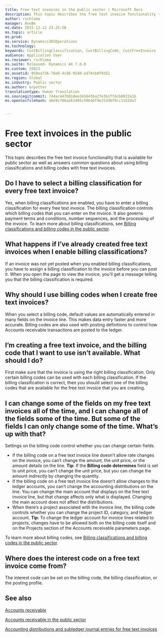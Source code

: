 ```yaml
---
title: Free text invoices in the public sector | Microsoft Docs
description: This topic describes the free text invoice functionality that is available for public sector as well as answers common questions about using billing classifications and billing codes with free text invoices.
author: rschloma
manager: AnnBe
ms.date: 2015-12-12 23:25:50
ms.topic: article
ms.prod: 
ms.service: Dynamics365Operations
ms.technology: 
keywords: CustBillingClassification, CustBillingCode, CustFreeInvoice
audience: Application User
ms.reviewer: rschloma
ms.suite: Released- Dynamics AX 7.0.0
ms.custom: 25821
ms.assetid: 059aa726-78e0-4c88-9540-ed74cb8f9351
ms.region: Global
ms.industry: Public sector
ms.author: brpotter
translationtype: Human Translation
ms.sourcegitcommit: 744ac447b01dee241043ba27e3b1ffdcb0022a1b
ms.openlocfilehash: a6e9c786a261405c5964df9e253d6f9cc1162da7


---
```


# <a name="free-text-invoices-in-the-public-sector"></a>Free text invoices in the public sector

This topic describes the free text invoice functionality that is available for public sector as well as answers common questions about using billing classifications and billing codes with free text invoices.

<a name="do-i-have-to-select-a-billing-classification-for-every-free-text-invoice"></a>Do I have to select a billing classification for every free text invoice?
-------------------------------------------------------------------------

Yes, when billing classifications are enabled, you have to enter a billing classification for every free text invoice. The billing classification controls which billing codes that you can enter on the invoice. It also governs payment terms and conditions, number sequences, and the processing of the invoice. To learn more about billing classifications, see [Billing classifications and billing codes in the public sector](https://docs.microsoft.com/en-us/dynamics365/operations/financials/public-sector/billing-classifications-and-billing-codes-in-the-public-sector).

## <a name="what-happens-if-ive-already-created-free-text-invoices-when-i-enable-billing-classifications"></a>What happens if I’ve already created free text invoices when I enable billing classifications?
If an invoice was not yet posted when you enabled billing classifications, you have to assign a billing classification to the invoice before you can post it. When you open the page to view the invoice, you'll get a message telling you that the billing classification is required.

## <a name="why-should-i-use-billing-codes-when-i-create-free-text-invoices"></a>Why should I use billing codes when I create free text invoices?
When you select a billing code, default values are automatically entered in many fields on the invoice line. This makes data entry faster and more accurate. Billing codes are also used with posting definitions to control how Accounts receivable transactions are posted to the ledger.

## <a name="im-creating-a-free-text-invoice-and-the-billing-code-that-i-want-to-use-isnt-available-what-should-i-do"></a>I’m creating a free text invoice, and the billing code that I want to use isn’t available. What should I do?
First make sure that the invoice is using the right billing classification. Only certain billing codes can be used with each billing classification. If the billing classification is correct, then you should select one of the billing codes that are available for the free text invoice that you are creating.

## <a name="i-can-change-some-of-the-fields-on-my-free-text-invoices-all-of-the-time-and-i-can-change-all-of-the-fields-some-of-the-time-but-some-of-the-fields-i-can-only-change-some-of-the-time-whats-up-with-that"></a>I can change some of the fields on my free text invoices all of the time, and I can change all of the fields some of the time. But some of the fields I can only change some of the time. What’s up with that?
Settings on the billing code control whether you can change certain fields.

-   If the billing code on a free text invoice line doesn’t allow rate changes on the invoice, you can’t change the amount, the unit price, or the amount details on the line. **Tip**: If the **Billing code determines** field is set to unit price, you can’t change the unit price, but you can change the amount indirectly by changing the quantity.
-   If the billing code on a free text invoice line doesn’t allow changes to the ledger accounts, you can’t change the accounting distributions on the line. You can change the main account that displays on the free text invoice line, but that change affects only what is displayed. Changing the main account does not affect the distributions.
-   When there’s a project associated with the invoice line, the billing code controls whether you can change the project ID, category, and ledger account. **Tip**: To change the ledger account for invoice lines related to projects, changes have to be allowed both on the billing code itself and on the Projects section of the Accounts receivable parameters page.

To learn more about billing codes, see [Billing classifications and billing codes in the public sector](https://docs.microsoft.com/en-us/dynamics365/operations/financials/public-sector/billing-classifications-and-billing-codes-in-the-public-sector).

## <a name="where-does-the-interest-code-on-a-free-text-invoice-come-from"></a>Where does the interest code on a free text invoice come from?
The interest code can be set on the billing code, the billing classification, or the posting profile.

<a name="see-also"></a>See also
--------

[Accounts receivable](https://docs.microsoft.com/en-us/dynamics365/operations/financials/accounts-receivable/accounts-receivable)

[Accounts receivable in the public sector](https://ax.help.dynamics.com/en/?post_type=incsub_wiki&p=169941)

[Accounting distributions and subledger journal entries for free text invoices](https://docs.microsoft.com/en-us/dynamics365/operations/financials/accounts-receivable/accounting-distributions-and-subledger-journal-entries-for-free-text-invoices)




<!--HONumber=Feb17_HO3-->


